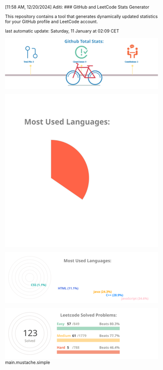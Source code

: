 [11:58 AM, 12/20/2024] Aditi: ### GitHub and LeetCode Stats Generator

This repository contains a tool that generates dynamically updated statistics 
for your GitHub profile and LeetCode account.


last automatic update: Saturday, 11 January at 02:09 CET

![chart-bar](/assets/github-total-bicycle.svg)

![chart-bar](/assets/github-languages-pie-chart.svg)

![chart-bar](/assets/github-languages-sledge.svg)

![chart-bar](/assets/leetcode-total-info-circle.svg)
main.mustache.simple

